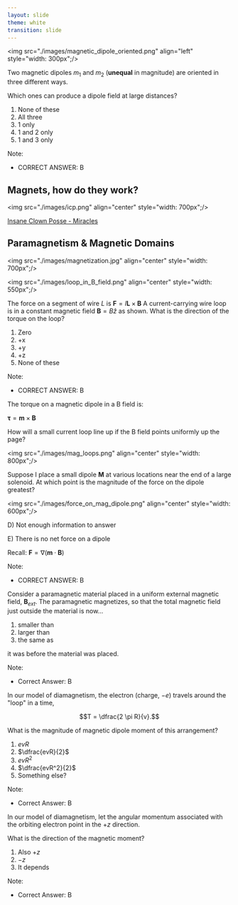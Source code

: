 ```yaml
---
layout: slide
theme: white
transition: slide
---
```


<section data-markdown>

<img src="./images/magnetic_dipole_oriented.png" align="left" style="width: 300px";/>

Two magnetic dipoles $m_1$ and $m_2$ (**unequal** in magnitude) are oriented in three different ways.

Which ones can produce a dipole field at large distances?

1. None of these
2. All three
3. 1 only
4. 1 and 2 only
5. 1 and 3 only

Note:
* CORRECT ANSWER: B

</section>

<section data-markdown>

## Magnets, how do they work?

<img src="./images/icp.png" align="center" style="width: 700px";/>

[Insane Clown Posse - Miracles](https://www.youtube.com/watch?v=_-agl0pOQfs)
</section>

<section data-markdown>

## Paramagnetism & Magnetic Domains

<img src="./images/magnetization.jpg" align="center" style="width: 700px";/>


</section>

<section data-markdown>

<img src="./images/loop_in_B_field.png" align="center" style="width: 550px";/>

The force on a segment of wire $L$ is $\mathbf{F} = I \mathbf{L} \times \mathbf{B}$ A current-carrying wire loop is in a constant magnetic field $\mathbf{B} = B \hat{z}$ as shown. What is the direction of the torque on the loop?

1. Zero
2. +x
3. +y
4. +z
5. None of these

Note:
* CORRECT ANSWER: B
</section>

<section data-markdown>

The torque on a magnetic dipole in a B field is:

$\mathbf{\tau} = \mathbf{m} \times \mathbf{B}$

How will a small current loop line up if the B field points uniformly up the page?

<img src="./images/mag_loops.png" align="center" style="width: 800px";/>


</section>



<section data-markdown>

Suppose I place a small dipole $\mathbf{M}$ at various locations near the end of a large solenoid. At which point is the magnitude of the force on the dipole greatest?

<img src="./images/force_on_mag_dipole.png" align="center" style="width: 600px";/>


D) Not enough information to answer

E) There is no net force on a dipole

Recall: $\mathbf{F} = \nabla (\mathbf{m}\cdot\mathbf{B})$

Note:
* CORRECT ANSWER: B

</section>

<section data-markdown>

Consider a paramagnetic material placed in a uniform external magnetic field, $\mathbf{B}_{ext}$. The paramagnetic magnetizes, so that the total magnetic field just outside the material is now...

1. smaller than
2. larger than
3. the same as

it was before the material was placed.

Note:
* Correct Answer: B

</section>

<section data-markdown>

In our model of diamagnetism, the electron (charge, $-e$) travels around the "loop" in a time,

$$T = \dfrac{2 \pi R}{v}.$$

What is the magnitude of magnetic dipole moment of this arrangement?

1. $evR$
2. $\dfrac{evR}{2}$
3. ${evR^2}$
4. $\dfrac{evR^2}{2}$
5. Something else?

Note:
* Correct Answer: B
</section>

<section data-markdown>

In our model of diamagnetism, let the angular momentum associated with the orbiting electron point in the $+z$ direction.

What is the direction of the magnetic moment?

1. Also $+z$
2. $-z$
3. It depends

Note:
* Correct Answer: B
</section>
